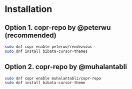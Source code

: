 # Installation
## Option 1. copr-repo by @peterwu (recommended)
```bash
sudo dnf copr enable peterwu/rendezvous
sudo dnf install bibata-cursor-themes
```
## Option 2. copr-repo by @muhalantabli
```bash
sudo dnf copr enable muhalantabli/copr-repo
sudo dnf install bibata-cursor-theme
```